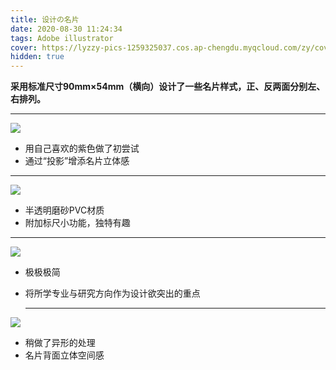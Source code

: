 ```yaml
---
title: 设计の名片
date: 2020-08-30 11:24:34
tags: Adobe illustrator
cover: https://lyzzy-pics-1259325037.cos.ap-chengdu.myqcloud.com/zy/cover.png
hidden: true
---
```


**采用标准尺寸90mm×54mm（横向）设计了一些名片样式，正、反两面分别左、右排列。**

<hr></hr>

![](https://lyzzy-pics-1259325037.cos.ap-chengdu.myqcloud.com/zy/名片-1.png)

- 用自己喜欢的紫色做了初尝试
- 通过“投影”增添名片立体感

<hr></hr>

![](https://lyzzy-pics-1259325037.cos.ap-chengdu.myqcloud.com/zy/名片ruler.png)

- 半透明磨砂PVC材质
- 附加标尺小功能，独特有趣

<hr></hr>

![](https://lyzzy-pics-1259325037.cos.ap-chengdu.myqcloud.com/zy/名片-白底.png)

- 极极极简

- 将所学专业与研究方向作为设计欲突出的重点

  <hr></hr>

![](https://lyzzy-pics-1259325037.cos.ap-chengdu.myqcloud.com/zy/名片_space.png)

- 稍做了异形的处理
- 名片背面立体空间感